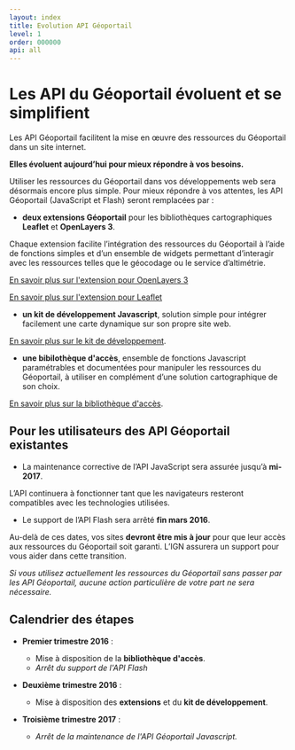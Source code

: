 ```yaml
---
layout: index
title: Evolution API Géoportail
level: 1
order: 000000
api: all
---
```


# Les API du Géoportail évoluent et se simplifient

Les API Géoportail facilitent la mise en œuvre des ressources du Géoportail dans un site internet.

**Elles évoluent aujourd’hui pour mieux répondre à vos besoins.**

Utiliser les ressources du Géoportail dans vos développements web sera désormais encore plus simple. Pour mieux répondre à vos attentes, les API Géoportail (JavaScript et Flash) seront remplacées par :

* **deux extensions Géoportail** pour les bibliothèques cartographiques **Leaflet** et **OpenLayers 3**.

Chaque extension facilite l’intégration des ressources du Géoportail à l’aide de fonctions simples et d’un ensemble de widgets permettant d’interagir avec les ressources telles que le géocodage ou le service d’altimétrie.

[En savoir plus sur l'extension pour OpenLayers 3](./ol3/presentation.html)

[En savoir plus sur l'extension pour Leaflet](./leaflet/presentation.html)


* **un kit de développement Javascript**, solution simple pour intégrer facilement une carte dynamique sur son propre site web. 

[En savoir plus sur le kit de développement](./ahn/presentation.html).


* **une bibilothèque d'accès**, ensemble de fonctions Javascript paramétrables et documentées pour manipuler les ressources du Géoportail, à utiliser en complément d’une solution cartographique de son choix.

[En savoir plus sur la bibliothèque d'accès](./services/presentation.html).


## Pour les utilisateurs des API Géoportail existantes

* La maintenance corrective de l’API JavaScript sera assurée jusqu’à **mi-2017**.

L’API continuera à fonctionner tant que les navigateurs resteront compatibles avec les technologies utilisées.

* Le support de l’API Flash sera arrêté **fin mars 2016**.


Au-delà de ces dates, vos sites **devront être mis à jour** pour que leur accès aux ressources du Géoportail soit garanti.
L’IGN assurera un support pour vous aider dans cette transition.

*Si vous utilisez actuellement les ressources du Géoportail sans passer par les API Géoportail, aucune action particulière de votre part ne sera nécessaire.*

## Calendrier des étapes


* **Premier trimestre 2016** : 

    - Mise à disposition de la **bibliothèque d'accès**.
    - *Arrêt du support de l'API Flash*

* **Deuxième trimestre 2016** : 

    - Mise à disposition des **extensions** et du **kit de développement**. 

* **Troisième trimestre 2017** : 

    - *Arrêt de la maintenance de l'API Géoportail Javascript.*

